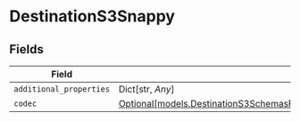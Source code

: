 # DestinationS3Snappy


## Fields

| Field                                                                                                                                                      | Type                                                                                                                                                       | Required                                                                                                                                                   | Description                                                                                                                                                |
| ---------------------------------------------------------------------------------------------------------------------------------------------------------- | ---------------------------------------------------------------------------------------------------------------------------------------------------------- | ---------------------------------------------------------------------------------------------------------------------------------------------------------- | ---------------------------------------------------------------------------------------------------------------------------------------------------------- |
| `additional_properties`                                                                                                                                    | Dict[str, *Any*]                                                                                                                                           | :heavy_minus_sign:                                                                                                                                         | N/A                                                                                                                                                        |
| `codec`                                                                                                                                                    | [Optional[models.DestinationS3SchemasFormatOutputFormat3CompressionCodecCodec]](../models/destinations3schemasformatoutputformat3compressioncodeccodec.md) | :heavy_minus_sign:                                                                                                                                         | N/A                                                                                                                                                        |